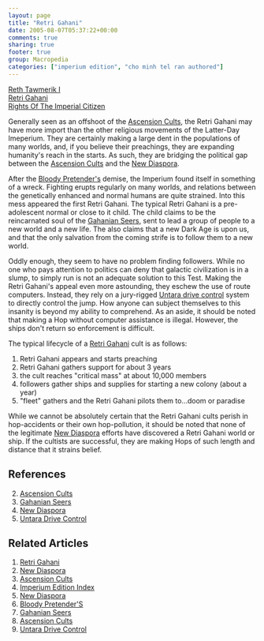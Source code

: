 ```yaml
---
layout: page
title: "Retri Gahani"
date: 2005-08-07T05:37:22+00:00
comments: true
sharing: true
footer: true
group: Macropedia
categories: ["imperium edition", "cho minh tel ran authored"]
---
```


<div class='row'>
	<div class='col-md-4'><a href='/macropedia/reth-tawmerik-i'>Reth Tawmerik I</a></div>
	<div class='col-md-4'><a href='/macropedia/retri-gahani'>Retri Gahani</a></div>
	<div class='col-md-4'><a href='/macropedia/rights-of-the-imperial-citizen'>Rights Of The Imperial Citizen</a></div>
</div>


Generally seen as an offshoot of the [Ascension Cults](/macropedia/ascension-cults), the Retri Gahani may have more import than the other religious movements of the Latter-Day Imeperium. They are certainly making a large dent in the populations of many worlds, and, if you believe their preachings, they are expanding humanity's reach in the starts. As such, they are bridging the political gap between the [Ascension Cults](/macropedia/ascension-cults) and the [New Diaspora](/macropedia/new-diaspora).

After the [Bloody Pretender's](/macropediafemaron-felard) demise, the Imperium found itself in something of a wreck. Fighting erupts regularly on many worlds, and relations between the genetically enhanced and normal humans are quite strained. Into this mess appeared the first Retri Gahani. The typical Retri Gahani is a pre-adolescent normal or close to it child. The child claims to be the reincarnated soul of the [Gahanian Seers](/macropedia/gahanian-seers), sent to lead a group of people to a new world and a new life. The also claims that a new Dark Age is upon us, and that the only salvation from the coming strife is to follow them to a new world.

Oddly enough, they seem to have no problem finding followers. While no one who pays attention to politics can deny that galactic civilization is in a slump, to simply run is not an adequate solution to this Test. Making the Retri Gahani's appeal even more astounding, they eschew the use of route computers. Instead, they rely on a jury-rigged [Untara drive control](/macropedia/untara-drive-control) system to directly control the jump. How anyone can subject themselves to this insanity is beyond my ability to comprehend. As an aside, it should be noted that making a Hop without computer assistance is illegal. However, the ships don't return so enforcement is difficult.

The typical lifecycle of a [Retri Gahani](/macropedia/retri-gahani) cult is as follows:
1. Retri Gahani appears and starts preaching
1. Retri Gahani gathers support for about 3 years
1. the cult reaches "critical mass" at about 10,000 members
1. followers gather ships and supplies for starting a new colony (about a year)
1. "fleet" gathers and the Retri Gahani pilots them to...doom or paradise

While we cannot be absolutely certain that the Retri Gahani cults perish in hop-accidents or their own hop-pollution, it should be noted that none of the legitimate [New Diaspora](/macropedia/new-diaspora) efforts have discovered a Retri Gahani world or ship. If the cultists are successful, they are making Hops of such length and distance that it strains belief.

## References
2. [Ascension Cults](/macropedia/ascension-cults)
2. [Gahanian Seers](/macropedia/gahanian-seers)
2. [New Diaspora](/macropedia/new-diaspora)
2. [Untara Drive Control](/macropedia/untara-drive-control)

## Related Articles

1. [Retri Gahani](/macropedia/retri-gahani)
2. [New Diaspora](/macropedia/new-diaspora)
3. [Ascension Cults](/macropedia/ascension-cults)
4. [Imperium Edition Index](/macropedia/imperium-edition-index)
5. [New Diaspora](/macropedia/new-diaspora)
6. [Bloody Pretender'S](/macropediafemaron-felard)
7. [Gahanian Seers](/macropedia/gahanian-seers)
8. [Ascension Cults](/macropedia/ascension-cults)
9. [Untara Drive Control](/macropedia/untara-drive-control)



 
